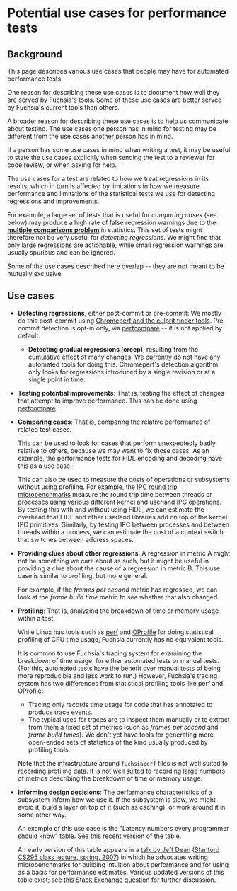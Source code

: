 # Potential use cases for performance tests

## Background

This page describes various use cases that people may have for
automated performance tests.

One reason for describing these use cases is to document how well they
are served by Fuchsia's tools. Some of these use cases are better
served by Fuchsia's current tools than others.

A broader reason for describing these use cases is to help us
communicate about testing. The use cases one person has in mind for
testing may be different from the use cases another person has in
mind.

If a person has some use cases in mind when writing a test, it may be
useful to state the use cases explicitly when sending the test to a
reviewer for code review, or when asking for help.

The use cases for a test are related to how we treat regressions in
its results, which in turn is affected by limitations in how we
measure performance and limitations of the statistical tests we use
for detecting regressions and improvements.

For example, a large set of tests that is useful for *comparing cases*
(see below) may produce a high rate of false regression warnings due
to the [**multiple comparisons
problem**](https://en.wikipedia.org/wiki/Multiple_comparisons_problem)
in statistics. This set of tests might therefore not be very useful
for *detecting regressions*. We might find that only large regressions
are actionable, while small regression warnings are usually spurious
and can be ignored.

Some of the use cases described here overlap -- they are not meant to
be mutually exclusive.

## Use cases

*   **Detecting regressions**, either post-commit or pre-commit: We
    mostly do this post-commit using [Chromeperf and the culprit
    finder tools](fuchsiaperf_consumers.md). Pre-commit detection is
    opt-in only, via [perfcompare](perfcompare.md) -- it is not
    applied by default.

    *   **Detecting gradual regressions (creep)**, resulting from the
        cumulative effect of many changes. We currently do not have
        any automated tools for doing this. Chromeperf's detection
        algorithm only looks for regressions introduced by a single
        revision or at a single point in time.

*   **Testing potential improvements**: That is, testing the effect of
    changes that attempt to improve performance. This can be done
    using [perfcompare](perfcompare.md).

*   **Comparing cases**: That is, comparing the relative performance
    of related test cases.

    This can be used to look for cases that perform unexpectedly badly
    relative to others, because we may want to fix those cases. As an
    example, the performance tests for FIDL encoding and decoding have
    this as a use case.

    This can also be used to measure the costs of operations or
    subsystems without using profiling. For example, the [IPC round
    trip microbenchmarks] measure the round trip time between threads
    or processes using various different kernel and userland IPC
    operations. By testing this with and without using FIDL, we can
    estimate the overhead that FIDL and other userland libraries add
    on top of the kernel IPC primitives. Similarly, by testing IPC
    between processes and between threads within a process, we can
    estimate the cost of a context switch that switches between
    address spaces.

*   **Providing clues about other regressions**: A regression in
    metric A might not be something we care about as such, but it
    might be useful in providing a clue about the cause of a
    regression in metric B. This use case is similar to profiling, but
    more general.

    For example, if the *frames per second* metric has regressed, we
    can look at the *frame build time* metric to see whether that also
    changed.

*   **Profiling**: That is, analyzing the breakdown of time or memory
    usage within a test.

    While Linux has tools such as [perf] and [OProfile] for doing
    statistical profiling of CPU time usage, Fuchsia currently has no
    equivalent tools.

    It is common to use Fuchsia's tracing system for examining the
    breakdown of time usage, for either automated tests or manual
    tests. (For this, automated tests have the benefit over manual
    tests of being more reproducible and less work to run.) However,
    Fuchsia's tracing system has two differences from statistical
    profiling tools like perf and OProfile:

    *   Tracing only records time usage for code that has annotated to
        produce trace events.
    *   The typical uses for traces are to inspect them manually or to
        extract from them a fixed set of metrics (such as *frames per
        second* and *frame build times*). We don't yet have tools for
        generating more open-ended sets of statistics of the kind
        usually produced by profiling tools.

    Note that the infrastructure around `fuchsiaperf` files is not
    well suited to recording profiling data. It is not well suited to
    recording large numbers of metrics describing the breakdown of
    time or memory usage.

*   **Informing design decisions**: The performance characteristics of
    a subsystem inform how we use it. If the subsystem is slow, we
    might avoid it, build a layer on top of it (such as caching), or
    work around it in some other way.

    An example of this use case is the "Latency numbers every
    programmer should know" table. See [this recent
    version][latency-numbers-pdf] of the table.

    An early version of this table appears in a [talk by Jeff
    Dean][talk] ([Stanford CS295 class lecture, spring,
    2007][talk-link-context]) in which he advocates writing
    microbenchmarks for building intuition about performance and for
    using as a basis for performance estimates. Various updated
    versions of this table exist; see [this Stack Exchange
    question][stack-exchange-page] for further discussion.

[IPC round trip microbenchmarks]: /src/tests/microbenchmarks/round_trips.cc
[perf]: https://en.wikipedia.org/wiki/Perf_(Linux)
[OProfile]: https://en.wikipedia.org/wiki/OProfile
[latency-numbers-pdf]: https://static.googleusercontent.com/media/sre.google/en//static/pdf/rule-of-thumb-latency-numbers-letter.pdf
[talk]: https://static.googleusercontent.com/media/research.google.com/en/us/people/jeff/stanford-295-talk.pdf#page=13
[talk-link-context]: https://research.google/people/jeff/
[stack-exchange-page]: https://softwareengineering.stackexchange.com/questions/312485/how-can-jeff-deans-latency-numbers-every-programmer-should-know-be-accurate-i
